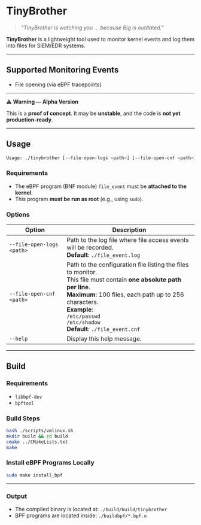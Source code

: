 # TinyBrother

> *"TinyBrother is watching you ... because Big is outdated."*

**TinyBrother** is a lightweight tool used to monitor kernel events and log them into files for SIEM/EDR systems.

---

## Supported Monitoring Events

* File opening (via eBPF tracepoints)

---

⚠️ **Warning — Alpha Version**

This is a **proof of concept**. It may be **unstable**, and the code is **not yet production-ready**.

---

## Usage

```bash
Usage: ./tinybrother [--file-open-logs <path>] [--file-open-cnf <path>]
```

### Requirements

* The eBPF program (BNF module) `file_event` must be **attached to the kernel**.
* This program **must be run as root** (e.g., using `sudo`).

### Options

| Option                    | Description                                                                                                                                                                                                                                                                |
| ------------------------- | -------------------------------------------------------------------------------------------------------------------------------------------------------------------------------------------------------------------------------------------------------------------------- |
| `--file-open-logs <path>` | Path to the log file where file access events will be recorded. <br>**Default**: `./file_event.log`                                                                                                                                                                        |
| `--file-open-cnf <path>`  | Path to the configuration file listing the files to monitor. <br>This file must contain **one absolute path per line**. <br>**Maximum**: 100 files, each path up to 256 characters. <br>**Example**:<br>`/etc/passwd`<br>`/etc/shadow` <br>**Default**: `./file_event.cnf` |
| `--help`                  | Display this help message.                                                                                                                                                                                                                                                 |

---

## Build

### Requirements

* `libbpf-dev`
* `bpftool`

### Build Steps

```bash
bash ./scripts/vmlinux.sh
mkdir build && cd build
cmake ../CMakeLists.txt
make
```

### Install eBPF Programs Locally

```bash
sudo make install_bpf
```

---

### Output

* The compiled binary is located at: `./build/build/tinybrother`
* BPF programs are located inside: `./buildbpf/*.bpf.o`
